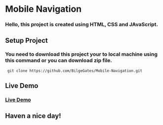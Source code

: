 # Mobile Navigation

###  Hello, this project is created using HTML, CSS and JAvaScript.  

## Setup Project  

### You need to download this project your to local machine using this command or you can download zip file. 

     git clone https://github.com/BilgeGates/Mobile-Navigation.git  

## Live Demo

<h3><a href="https://ephemeral-torte-7b9623.netlify.app">Live Demo</a></h3>

## Haven a nice day!
